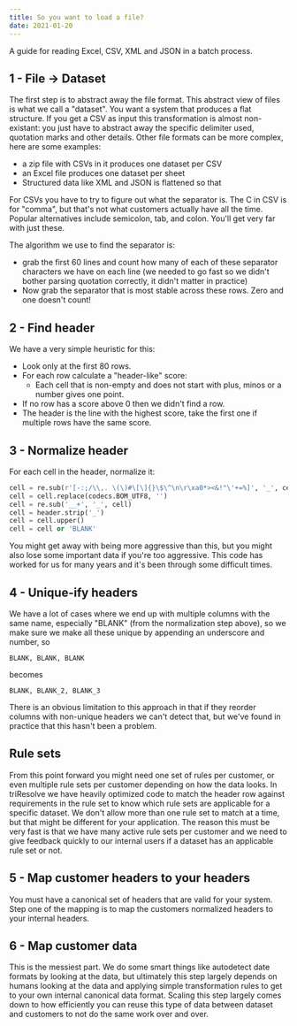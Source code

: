```yaml
---
title: So you want to load a file?
date: 2021-01-20 
---
```


A guide for reading Excel, CSV, XML and JSON in a batch process.


## 1 - File -> Dataset

The first step is to abstract away the file format. This abstract view of files is what we call a "dataset". You want a system that produces a flat structure. If you get a CSV as input this transformation is almost non-existant: you just have to abstract away the specific delimiter used, quotation marks and other details. Other file formats can be more complex, here are some examples:

- a zip file with CSVs in it produces one dataset per CSV
- an Excel file produces one dataset per sheet
- Structured data like XML and JSON is flattened so that 

For CSVs you have to try to figure out what the separator is. The C in CSV is for "comma", but that's not what customers actually have all the time. Popular alternatives include semicolon, tab, and colon. You'll get very far with just these.

The algorithm we use to find the separator is:

- grab the first 60 lines and count how many of each of these separator characters we have on each line (we needed to go fast so we didn't bother parsing quotation correctly, it didn't matter in practice)
- Now grab the separator that is most stable across these rows. Zero and one doesn't count!

## 2 - Find header

We have a very simple heuristic for this: 

- Look only at the first 80 rows.
- For each row calculate a "header-like" score:
    - Each cell that is non-empty and does not start with plus, minos or a number gives one point.
- If no row has a score above 0 then we didn't find a row.
- The header is the line with the highest score, take the first one if multiple rows have the same score.

## 3 - Normalize header

For each cell in the header, normalize it:

```python
cell = re.sub(r'[-:;/\\,. \(\)#\[\]{}\$\^\n\r\xa0*><&!"\'+=%]', '_', cell)
cell = cell.replace(codecs.BOM_UTF8, '')
cell = re.sub('__+', '_', cell)
cell = header.strip('_')
cell = cell.upper()
cell = cell or 'BLANK'
```

You might get away with being more aggressive than this, but you might also lose some important data if you're too aggressive. This code has worked for us for many years and it's been through some difficult times.

## 4 - Unique-ify headers

We have a lot of cases where we end up with multiple columns with the same name, especially "BLANK" (from the normalization step above), so we make sure we make all these unique by appending an underscore and number, so 

    BLANK, BLANK, BLANK

becomes

    BLANK, BLANK_2, BLANK_3

There is an obvious limitation to this approach in that if they reorder columns with non-unique headers we can't detect that, but we've found in practice that this hasn't been a problem.

## Rule sets

From this point forward you might need one set of rules per customer, or even multiple rule sets per customer depending on how the data looks. In triResolve we have heavily optimized code to match the header row against requirements in the rule set to know which rule sets are applicable for a specific dataset. We don't allow more than one rule set to match at a time, but that might be different for your application. The reason this must be very fast is that we have many active rule sets per customer and we need to give feedback quickly to our internal users if a dataset has an applicable rule set or not.

## 5 - Map customer headers to your headers

You must have a canonical set of headers that are valid for your system. Step one of the mapping is to map the customers normalized headers to your internal headers.

## 6 - Map customer data

This is the messiest part. We do some smart things like autodetect date formats by looking at the data, but ultimately this step largely depends on humans looking at the data and applying simple transformation rules to get to your own internal canonical data format. Scaling this step largely comes down to how efficiently you can reuse this type of data between dataset and customers to not do the same work over and over.

